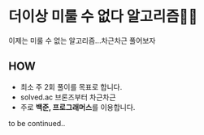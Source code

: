 # 더이상 미룰 수 없다 알고리즘🏃🏻
이제는 미룰 수 없는 알고리즘...차근차근 풀어보자

## HOW
- 최소 주 2회 풀이를 목표로 합니다.
- solved.ac 브론즈부터 차근차근
- 주로 <b>백준, 프로그래머스</b>를 이용합니다.

to be continued..

